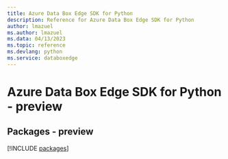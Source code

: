 ```yaml
---
title: Azure Data Box Edge SDK for Python
description: Reference for Azure Data Box Edge SDK for Python
author: lmazuel
ms.author: lmazuel
ms.data: 04/13/2023
ms.topic: reference
ms.devlang: python
ms.service: databoxedge
---
```

# Azure Data Box Edge SDK for Python - preview
## Packages - preview
[!INCLUDE [packages](data-box-edge-index.md)]